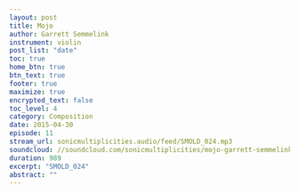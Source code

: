 ```yaml
---
layout: post
title: Mojo
author: Garrett Semmelink
instrument: violin
post_list: "date"
toc: true
home_btn: true
btn_text: true
footer: true
maximize: true
encrypted_text: false
toc_level: 4
category: Composition
date: 2015-04-30
episode: 11
stream_url: sonicmultiplicities.audio/feed/SMOLD_024.mp3
soundcloud: //soundcloud.com/sonicmultiplicities/mojo-garrett-semmelink-violin
duration: 989
excerpt: "SMOLD_024"
abstract: ""
---
```

